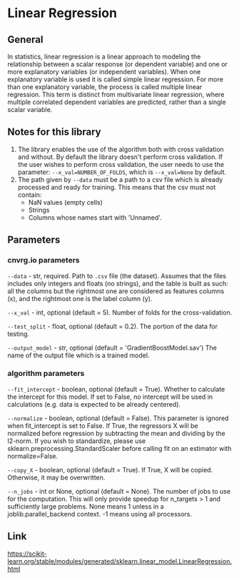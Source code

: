 # Linear Regression

## General

In statistics, linear regression is a linear approach to modeling the relationship between a scalar response (or dependent variable) and one or more explanatory variables (or independent variables). When one explanatory variable is used it is called simple linear regression. For more than one explanatory variable, the process is called multiple linear regression.
This term is distinct from multivariate linear regression, where multiple correlated dependent variables are predicted, rather than a single scalar variable.

## Notes for this library

1) The library enables the use of the algorithm both with cross validation and without. By default the library doesn't perform cross validation. If the user wishes to perform cross validation, 
the user needs to use the parameter: ```--x_val=NUMBER_OF_FOLDS```, which is ```--x_val=None``` by default.  
2) The path given by ```--data``` must be a path to a csv file which is already processed and ready for training. This means that the csv must not contain: 
   - NaN values (empty cells) 
   - Strings 
   - Columns whose names start with 'Unnamed'.
  
## Parameters


### cnvrg.io parameters

```--data``` - str, required. Path to `.csv` file (the dataset). Assumes that the files includes only integers and floats (no strings), and the table is built as such: all the columns but the 
rightmost one are considered as features columns (x), and the rightmost one is the label column (y).

```--x_val``` - int, optional (default = 5). Number of folds for the cross-validation.

```--test_split``` - float, optional (default = 0.2). The portion of the data for testing.

```--output_model``` - str, optional (default = 'GradientBoostModel.sav') The name of the output file which is a trained model. 


### algorithm parameters

```--fit_intercept``` - boolean, optional (default = True). Whether to calculate the intercept for this model. If set to False, no intercept will be used in calculations (e.g. data is expected to be already centered).

```--normalize``` - boolean, optional (default = False). This parameter is ignored when fit_intercept is set to False. If True, the regressors X will be normalized before regression by subtracting the mean and dividing by the l2-norm. If you wish to standardize, please use sklearn.preprocessing.StandardScaler before calling fit on an estimator with normalize=False.

```--copy_X``` - boolean, optional (default = True). If True, X will be copied. Otherwise, it may be overwritten.

```--n_jobs``` - int or None, optional (default = None). The number of jobs to use for the computation. This will only provide speedup for n_targets > 1 and sufficiently large problems. None means 1 unless in a joblib.parallel_backend context. -1 means using all processors. 

## Link
https://scikit-learn.org/stable/modules/generated/sklearn.linear_model.LinearRegression.html



 

